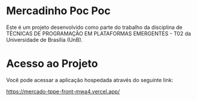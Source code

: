 # Mercadinho Poc Poc 
Este é um projeto desenvolvido como parte do trabalho da disciplina de TÉCNICAS DE PROGRAMAÇÃO EM PLATAFORMAS EMERGENTES - T02 da Universidade de Brasília (UnB).

# Acesso ao Projeto 
Você pode acessar a aplicação hospedada através do seguinte link:

https://mercado-tppe-front-mwa4.vercel.app/


